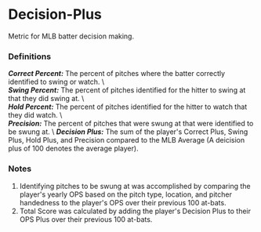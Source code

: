 # Decision-Plus
Metric for MLB batter decision making.

### Definitions
***Correct Percent:*** The percent of pitches where the batter correctly identified to swing or watch.
\\\
***Swing Percent:*** The percent of pitches identified for the hitter to swing at that they did swing at.
\\\
***Hold Percent:*** The percent of pitches identified for the hitter to watch that they did watch.
\\\
***Precision:*** The percent of pitches that were swung at that were identified to be swung at.
  \\
***Decision Plus:*** The sum of the player's Correct Plus, Swing Plus, Hold Plus, and Precision compared to the MLB Average (A deicision plus of 100 denotes the average player).

### Notes
1. Identifying pitches to be swung at was accomplished by comparing the player's yearly OPS based on the pitch type, location, and pitcher handedness to the player's OPS over their previous 100 at-bats.
2. Total Score was calculated by adding the player's Decision Plus to their OPS Plus over their previous 100 at-bats.
